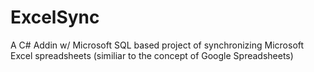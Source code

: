 # ExcelSync
A C# Addin w/ Microsoft SQL based project of synchronizing Microsoft Excel spreadsheets (similiar to the concept of Google Spreadsheets)
